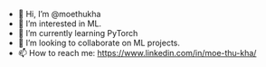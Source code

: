 - 👋 Hi, I’m @moethukha
- 👀 I’m interested in ML.
- 🌱 I’m currently learning PyTorch
- 💞️ I’m looking to collaborate on ML projects.
- 📫 How to reach me: https://www.linkedin.com/in/moe-thu-kha/

<!---
moethukha/moethukha is a ✨ special ✨ repository because its `README.md` (this file) appears on your GitHub profile.
You can click the Preview link to take a look at your changes.
--->

